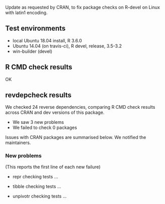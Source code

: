 Update as requested by CRAN, to fix package checks on R-devel on Linux with latin1 encoding.

## Test environments

* local Ubuntu 18.04 install, R 3.6.0
* Ubuntu 14.04 (on travis-ci), R devel, release, 3.5-3.2
* win-builder (devel)

## R CMD check results

OK

## revdepcheck results

We checked 24 reverse dependencies, comparing R CMD check results across CRAN and dev versions of this package.

 * We saw 3 new problems
 * We failed to check 0 packages

Issues with CRAN packages are summarised below. We notified the maintainers.

### New problems
(This reports the first line of each new failure)

* repr
  checking tests ...

* tibble
  checking tests ...

* unpivotr
  checking tests ...
